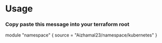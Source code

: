 # Usage

### Copy paste this message into your terraform root

module "namespace"  {
  source  = "Aizhamal23/namespace/kubernetes"
}

